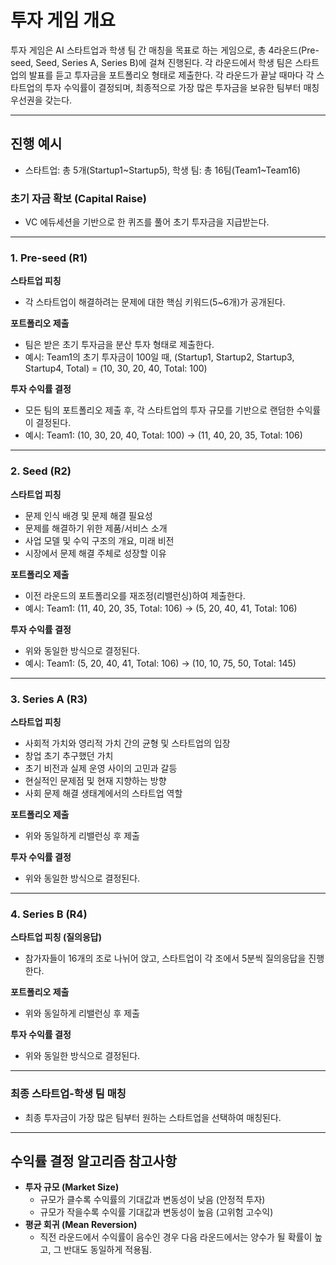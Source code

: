 # 투자 게임 개요

투자 게임은 AI 스타트업과 학생 팀 간 매칭을 목표로 하는 게임으로, 총 4라운드(Pre-seed, Seed, Series A, Series B)에 걸쳐 진행된다. 각 라운드에서 학생 팀은 스타트업의 발표를 듣고 투자금을 포트폴리오 형태로 제출한다. 각 라운드가 끝날 때마다 각 스타트업의 투자 수익률이 결정되며, 최종적으로 가장 많은 투자금을 보유한 팀부터 매칭 우선권을 갖는다.

---

## 진행 예시

- 스타트업: 총 5개(Startup1~Startup5), 학생 팀: 총 16팀(Team1~Team16)

### 초기 자금 확보 (Capital Raise)

- VC 에듀세션을 기반으로 한 퀴즈를 풀어 초기 투자금을 지급받는다.

---

### 1. Pre-seed (R1)

**스타트업 피칭**

- 각 스타트업이 해결하려는 문제에 대한 핵심 키워드(5~6개)가 공개된다.

**포트폴리오 제출**

- 팀은 받은 초기 투자금을 분산 투자 형태로 제출한다.
- 예시: Team1의 초기 투자금이 100일 때, (Startup1, Startup2, Startup3, Startup4, Total) = (10, 30, 20, 40, Total: 100)

**투자 수익률 결정**

- 모든 팀의 포트폴리오 제출 후, 각 스타트업의 투자 규모를 기반으로 랜덤한 수익률이 결정된다.
- 예시: Team1: (10, 30, 20, 40, Total: 100) → (11, 40, 20, 35, Total: 106)

---

### 2. Seed (R2)

**스타트업 피칭**

- 문제 인식 배경 및 문제 해결 필요성
- 문제를 해결하기 위한 제품/서비스 소개
- 사업 모델 및 수익 구조의 개요, 미래 비전
- 시장에서 문제 해결 주체로 성장할 이유

**포트폴리오 제출**

- 이전 라운드의 포트폴리오를 재조정(리밸런싱)하여 제출한다.
- 예시: Team1: (11, 40, 20, 35, Total: 106) → (5, 20, 40, 41, Total: 106)

**투자 수익률 결정**

- 위와 동일한 방식으로 결정된다.
- 예시: Team1: (5, 20, 40, 41, Total: 106) → (10, 10, 75, 50, Total: 145)

---

### 3. Series A (R3)

**스타트업 피칭**

- 사회적 가치와 영리적 가치 간의 균형 및 스타트업의 입장
- 창업 초기 추구했던 가치
- 초기 비전과 실제 운영 사이의 고민과 갈등
- 현실적인 문제점 및 현재 지향하는 방향
- 사회 문제 해결 생태계에서의 스타트업 역할

**포트폴리오 제출**

- 위와 동일하게 리밸런싱 후 제출

**투자 수익률 결정**

- 위와 동일한 방식으로 결정된다.

---

### 4. Series B (R4)

**스타트업 피칭 (질의응답)**

- 참가자들이 16개의 조로 나뉘어 앉고, 스타트업이 각 조에서 5분씩 질의응답을 진행한다.

**포트폴리오 제출**

- 위와 동일하게 리밸런싱 후 제출

**투자 수익률 결정**

- 위와 동일한 방식으로 결정된다.

---

### 최종 스타트업-학생 팀 매칭

- 최종 투자금이 가장 많은 팀부터 원하는 스타트업을 선택하여 매칭된다.

---

## 수익률 결정 알고리즘 참고사항

- **투자 규모 (Market Size)**
  - 규모가 클수록 수익률의 기대값과 변동성이 낮음 (안정적 투자)
  - 규모가 작을수록 수익률 기대값과 변동성이 높음 (고위험 고수익)
- **평균 회귀 (Mean Reversion)**
  - 직전 라운드에서 수익률이 음수인 경우 다음 라운드에서는 양수가 될 확률이 높고, 그 반대도 동일하게 적용됨.
